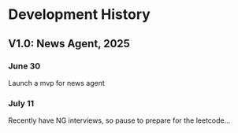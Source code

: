 # Development History

## V1.0: News Agent, 2025

### June 30

Launch a mvp for news agent

### July 11

Recently have NG interviews, so pause to prepare for the leetcode...
